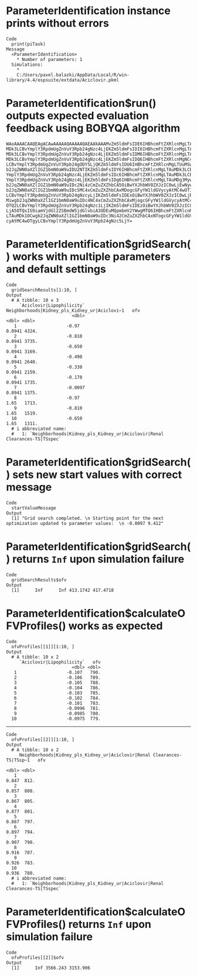 # ParameterIdentification instance prints without errors

    Code
      print(piTask)
    Message
      <ParameterIdentification>
        * Number of parameters: 1
      Simulations:
        *
        C:/Users/pavel.balazki/AppData/Local/R/win-library/4.4/ospsuite/extdata/Aciclovir.pkml

# ParameterIdentification$run() outputs expected evaluation feedback using BOBYQA algorithm

    WAoAAAACAAQEAgACAwAAAAAQAAAAAQAEAAkAAAMvZm5ldmFsIDE6IHBhcmFtZXRlcnMgLTAu
    MDk3LCBvYmplY3RpdmUgZnVuY3Rpb24gNzc4LjEKZm5ldmFsIDI6IHBhcmFtZXRlcnMgLTAu
    MDk3LCBvYmplY3RpdmUgZnVuY3Rpb24gNzc4LjEKZm5ldmFsIDM6IHBhcmFtZXRlcnMgLTAu
    MDk3LCBvYmplY3RpdmUgZnVuY3Rpb24gNzc4LjEKZm5ldmFsIDQ6IHBhcmFtZXRlcnMgNC45
    LCBvYmplY3RpdmUgZnVuY3Rpb24gODY5LjQKZm5ldmFsIDU6IHBhcmFtZXRlcnMgLTUuMSwg
    b2JqZWN0aXZlIGZ1bmN0aW9uIDU2NTIKZm5ldmFsIDY6IHBhcmFtZXRlcnMgLTAuMDk3LCBv
    YmplY3RpdmUgZnVuY3Rpb24gNzc4LjEKZm5ldmFsIDc6IHBhcmFtZXRlcnMgLTAuMDk3LCBv
    YmplY3RpdmUgZnVuY3Rpb24gNzc4LjEKZm5ldmFsIDg6IHBhcmFtZXRlcnMgLTAuMDg3Mywg
    b2JqZWN0aXZlIGZ1bmN0aW9uIDc2Ni4zCmZuZXZhbCA5OiBwYXJhbWV0ZXJzIC0wLjEwNywg
    b2JqZWN0aXZlIGZ1bmN0aW9uIDc5MC4xCmZuZXZhbCAxMDogcGFyYW1ldGVycyAtMC4wOTIy
    LCBvYmplY3RpdmUgZnVuY3Rpb24gNzcyLjIKZm5ldmFsIDExOiBwYXJhbWV0ZXJzIC0wLjEw
    Miwgb2JqZWN0aXZlIGZ1bmN0aW9uIDc4NC4xCmZuZXZhbCAxMjogcGFyYW1ldGVycyAtMC4w
    OTQ2LCBvYmplY3RpdmUgZnVuY3Rpb24gNzc1LjIKZm5ldmFsIDEzOiBwYXJhbWV0ZXJzIC0w
    LjA5OTQsIG9iamVjdGl2ZSBmdW5jdGlvbiA3ODEuMQpmbmV2YWwgMTQ6IHBhcmFtZXRlcnMg
    LTAuMDk1OCwgb2JqZWN0aXZlIGZ1bmN0aW9uIDc3Ni42CmZuZXZhbCAxNTogcGFyYW1ldGVy
    cyAtMC4wOTgyLCBvYmplY3RpdmUgZnVuY3Rpb24gNzc5LjY=

# ParameterIdentification$gridSearch() works with multiple parameters and default settings

    Code
      gridSearchResults[1:10, ]
    Output
      # A tibble: 10 x 3
         `Aciclovir|Lipophilicity` Neighborhoods|Kidney_pls_Kidney_ur|Aciclovi~1   ofv
                             <dbl>                                         <dbl> <dbl>
       1                   -0.97                                          0.0941 4324.
       2                   -0.810                                         0.0941 3735.
       3                   -0.650                                         0.0941 3169.
       4                   -0.490                                         0.0941 2640.
       5                   -0.330                                         0.0941 2159.
       6                   -0.170                                         0.0941 1735.
       7                   -0.0097                                        0.0941 1375.
       8                   -0.97                                          1.65   1713.
       9                   -0.810                                         1.65   1519.
      10                   -0.650                                         1.65   1311.
      # i abbreviated name:
      #   1: `Neighborhoods|Kidney_pls_Kidney_ur|Aciclovir|Renal Clearances-TS|TSspec`

# ParameterIdentification$gridSearch() sets new start values with correct message

    Code
      startValueMessage
    Output
      [1] "Grid search completed. \n Starting point for the next optimization updated to parameter values:  \n -0.0097 9.412"

# ParameterIdentification$gridSearch() returns `Inf` upon simulation failure

    Code
      gridSearchResults$ofv
    Output
      [1]      Inf      Inf 413.1742 417.4718

# ParameterIdentification$calculateOFVProfiles() works as expected

    Code
      ofvProfiles[[1]][1:10, ]
    Output
      # A tibble: 10 x 2
         `Aciclovir|Lipophilicity`   ofv
                             <dbl> <dbl>
       1                   -0.107   790.
       2                   -0.106   789.
       3                   -0.105   788.
       4                   -0.104   786.
       5                   -0.103   785.
       6                   -0.102   784.
       7                   -0.101   783.
       8                   -0.0996  781.
       9                   -0.0985  780.
      10                   -0.0975  779.

---

    Code
      ofvProfiles[[2]][1:10, ]
    Output
      # A tibble: 10 x 2
         Neighborhoods|Kidney_pls_Kidney_ur|Aciclovir|Renal Clearances-TS|TSsp~1   ofv
                                                                           <dbl> <dbl>
       1                                                                   0.847  812.
       2                                                                   0.857  808.
       3                                                                   0.867  805.
       4                                                                   0.877  801.
       5                                                                   0.887  797.
       6                                                                   0.897  794.
       7                                                                   0.907  790.
       8                                                                   0.916  787.
       9                                                                   0.926  783.
      10                                                                   0.936  780.
      # i abbreviated name:
      #   1: `Neighborhoods|Kidney_pls_Kidney_ur|Aciclovir|Renal Clearances-TS|TSspec`

# ParameterIdentification$calculateOFVProfiles() returns `Inf` upon simulation failure

    Code
      ofvProfiles[[2]]$ofv
    Output
      [1]      Inf 3566.243 3153.906

